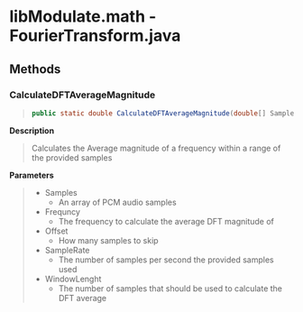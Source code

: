 # libModulate.math - FourierTransform.java

## Methods

### CalculateDFTAverageMagnitude
> ```java
> public static double CalculateDFTAverageMagnitude(double[] Samples, double Frequency, int Offset, double SampleRate, double WindowLength)
> ```

**Description**

> Calculates the Average magnitude of a frequency within a range of the provided samples

**Parameters**

> - Samples
>   - An array of PCM audio samples
> - Frequncy
>   - The frequency to calculate the average DFT magnitude of
> - Offset
>   - How many samples to skip
> - SampleRate
>   - The number of samples per second the provided samples used
> - WindowLenght
>   - The number of samples that should be used to calculate the DFT average


